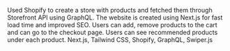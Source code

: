 Used Shopify to create a store with products and fetched them through Storefront API using GraphQL. The website is created using Next.js for fast load time and improved SEO. Users can add, remove products to the cart and can go to the checkout page. Users can see recommended products under each product.  Next.js, Tailwind CSS, Shopify, GraphQL, Swiper.js 
